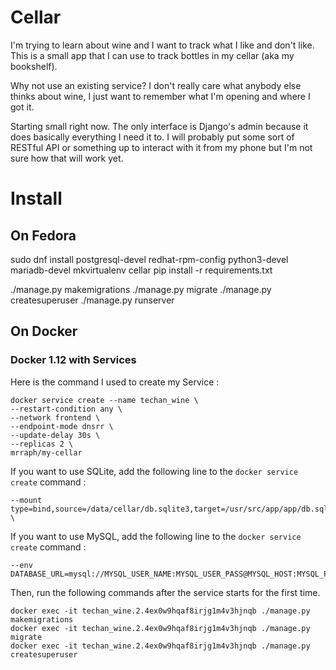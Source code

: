 # Cellar

I'm trying to learn about wine and I want to track what I like
and don't like. This is a small app that I can use to track bottles
in my cellar (aka my bookshelf).

Why not use an existing service? I don't really care what anybody else
thinks about wine, I just want to remember what I'm opening and where I
got it.

Starting small right now. The only interface is Django's admin because
it does basically everything I need it to. I will probably put some sort
of RESTful API or something up to interact with it from my phone but I'm
not sure how that will work yet.

# Install


## On Fedora

sudo dnf install postgresql-devel redhat-rpm-config python3-devel mariadb-devel
mkvirtualenv cellar
pip install -r requirements.txt


./manage.py makemigrations
./manage.py migrate
./manage.py createsuperuser
./manage.py runserver


## On Docker

### Docker 1.12 with Services

Here is the command I used to create my Service :

    docker service create --name techan_wine \
    --restart-condition any \
    --network frontend \
    --endpoint-mode dnsrr \
    --update-delay 30s \
    --replicas 2 \
    mrraph/my-cellar


If you want to use SQLite, add the following line to the `docker service create` command :

    --mount type=bind,source=/data/cellar/db.sqlite3,target=/usr/src/app/app/db.sqlite3 \

If you want to use MySQL, add the following line to the `docker service create` command :


    --env DATABASE_URL=mysql://MYSQL_USER_NAME:MYSQL_USER_PASS@MYSQL_HOST:MYSQL_PORT/DB_NAME


Then, run the following commands after the service starts for the first time.

    docker exec -it techan_wine.2.4ex0w9hqaf8irjg1m4v3hjnqb ./manage.py makemigrations
    docker exec -it techan_wine.2.4ex0w9hqaf8irjg1m4v3hjnqb ./manage.py migrate
    docker exec -it techan_wine.2.4ex0w9hqaf8irjg1m4v3hjnqb ./manage.py createsuperuser
